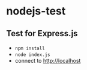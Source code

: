 # nodejs-test
## Test for Express.js

- ```npm install```
- ```node index.js```
- connect to [http://localhost](http://localhost)
